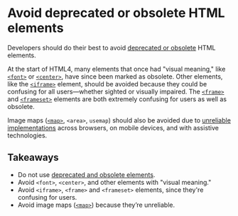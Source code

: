# Avoid deprecated or obsolete HTML elements

Developers should do their best to avoid [deprecated or obsolete](https://developer.mozilla.org/en-US/docs/Web/HTML/Element#Obsolete_and_deprecated_elements) HTML elements.

At the start of HTML4, many elements that once had "visual meaning," like [`<font>`](https://developer.mozilla.org/en-US/docs/Web/HTML/Element/font) or [`<center>`](https://developer.mozilla.org/en-US/docs/Web/HTML/Element/center), have since been marked as obsolete. Other elements, like the [`<iframe>`](https://developer.mozilla.org/en-US/docs/Web/HTML/Element/iframe#Accessibility_concerns) element, should be avoided because they could be confusing for all users—whether sighted or visually impaired. The [`<frame>`](https://developer.mozilla.org/en-US/docs/Web/HTML/Element/frame) and [`<frameset>`](https://developer.mozilla.org/en-US/docs/Web/HTML/Element/frameset) elements are both extremely confusing for users as well as obsolete.


Image maps ([`<map>`](https://developer.mozilla.org/en-US/docs/Web/HTML/Element/map), `<area>`, `usemap`) should also be avoided due to [unreliable implementations](https://www.w3.org/WAI/tutorials/images/imagemap/) across browsers, on mobile devices, and with assistive technologies.

## Takeaways

- Do not use [deprecated and obsolete elements](https://developer.mozilla.org/en-US/docs/Web/HTML/Element#Obsolete_and_deprecated_elements).
- Avoid `<font>`, `<center>`, and other elements with "visual meaning."
- Avoid `<iframe>`, `<frame>` and `<frameset>` elements, since they're confusing for users.
- Avoid image maps ([`<map>`](https://developer.mozilla.org/en-US/docs/Web/HTML/Element/map)) because they’re unreliable.

